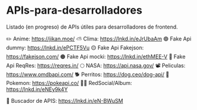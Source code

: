# APIs-para-desarrolladores
Listado (en progreso) de APIs útiles para desarrolladores de frontend.

✏️ Anime: https://jikan.moe/
⛅ Clima: https://lnkd.in/eJrUbaAm
🟢 Fake Api dummy: https://lnkd.in/ePCTF5Vu
🟡 Fake Api Fakejson: https://fakejson.com/
🟠 Fake Api mocki: https://lnkd.in/ethMEE-V
🔴 Fake Api ReqRes: https://reqres.in/
🌕 NASA: https://api.nasa.gov/
📽️ Peliculas: https://www.omdbapi.com/
🐕 Perritos: https://dog.ceo/dog-api/
🦑 Pokemon: https://pokeapi.co/
🤳🏻 RedSocial/Album: https://lnkd.in/eNEy9k4Y

🔎 Buscador de APIS: https://lnkd.in/eN-BWuSM
